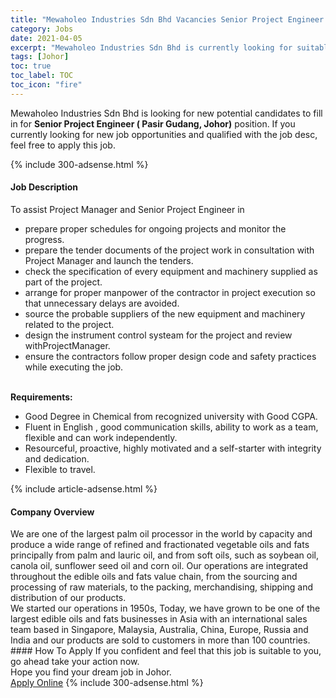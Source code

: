 ```yaml
---
title: "Mewaholeo Industries Sdn Bhd Vacancies Senior Project Engineer ( Pasir Gudang, Johor)" 
category: Jobs 
date: 2021-04-05 
excerpt: "Mewaholeo Industries Sdn Bhd is currently looking for suitable person to fill in the Senior Project Engineer ( Pasir Gudang, Johor) which based in Johor" 
tags: [Johor] 
toc: true 
toc_label: TOC 
toc_icon: "fire" 
--- 
```


<p>Mewaholeo Industries Sdn Bhd is looking for new potential candidates to fill in for <b>Senior Project Engineer ( Pasir Gudang, Johor)</b> position. If you currently looking for new job opportunities and qualified with the job desc, feel free to apply this job.
</p>{% include 300-adsense.html %} 
<div><div><h4>Job Description</h4></div><div><div><span><div><div>To assist Project Manager and Senior Project Engineer in</div><ul><li>prepare proper schedules for ongoing projects and monitor the progress.</li><li>prepare the tender documents of the project work in consultation with Project Manager and launch the tenders.</li><li>check the specification of every equipment and machinery supplied as part of the project.</li><li>arrange for proper manpower of the contractor in project execution so that unnecessary delays are avoided.</li><li>source the probable suppliers of the new equipment and machinery related to the project.</li><li>design the instrument control systeam for the project and review withProjectManager.</li><li>ensure the contractors follow proper design code and safety practices while executing the job.<br>&#160;</li></ul><div><strong>Requirements:</strong></div><ul><li>Good Degree in Chemical from recognized university with Good CGPA.</li><li>Fluent in English , good communication skills, ability to work as a team, flexible and can work independently.</li><li>Resourceful, proactive, highly motivated and a self-starter with integrity and dedication.</li><li>Flexible to&#160;travel.</li></ul></div></span></div></div></div> 
{% include article-adsense.html %} 
<div><div><h4>Company Overview</h4></div><div><div><span><div><div>
	We are one of the largest palm oil processor in the world by capacity and produce a wide range of refined and fractionated vegetable oils and fats principally from palm and lauric oil, and from soft oils, such as soybean oil, canola oil, sunflower seed oil and corn oil. Our operations are integrated throughout the edible oils and fats value chain, from the sourcing and processing of raw materials, to the packing, merchandising, shipping and distribution of our products.</div>
<div>
	We started our operations in 1950s, Today, we have grown to be one of the largest edible oils and fats businesses in Asia with an international sales team based in Singapore, Malaysia, Australia, China, Europe, Russia and India and our products are sold to customers in more than 100 countries.</div></div></span></div></div></div> 
#### How To Apply 
If you confident and feel that this job is suitable to you, go ahead take your action now. <br/> 
Hope you find your dream job in Johor. <br/> 
<a href="https://www.jobstreet.com.my/en/job/senior-project-engineer-pasir-gudang-johor-4525623?jobId=jobstreet-my-job-4525623&" class="btn btn--info" target="_blank" rel="nofollow noopenner">Apply Online</a> 
{% include 300-adsense.html %} 
